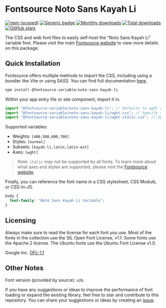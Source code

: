# Fontsource Noto Sans Kayah Li

[![npm (scoped)](https://img.shields.io/npm/v/@fontsource-variable/noto-sans-kayah-li?color=brightgreen)](https://www.npmjs.com/package/@fontsource-variable/noto-sans-kayah-li) [![Generic badge](https://img.shields.io/badge/fontsource-passing-brightgreen)](https://github.com/fontsource/fontsource) [![Monthly downloads](https://badgen.net/npm/dm/@fontsource-variable/noto-sans-kayah-li)](https://github.com/fontsource/fontsource) [![Total downloads](https://badgen.net/npm/dt/@fontsource-variable/noto-sans-kayah-li)](https://github.com/fontsource/fontsource) [![GitHub stars](https://img.shields.io/github/stars/fontsource/fontsource.svg?style=social&label=Star)](https://github.com/fontsource/fontsource/stargazers)

The CSS and web font files to easily self-host the “Noto Sans Kayah Li” variable font. Please visit the main [Fontsource website](https://fontsource.org/fonts/noto-sans-kayah-li) to view more details on this package.

## Quick Installation

Fontsource offers multiple methods to import the CSS, including using a bundler like Vite or using SASS. You can find full documentation [here](https://fontsource.org/docs/getting-started/introduction).

```javascript
npm install @fontsource-variable/noto-sans-kayah-li
```

Within your app entry file or site component, import it in.

```javascript
import "@fontsource-variable/noto-sans-kayah-li"; // Defaults to wght axis
import "@fontsource-variable/noto-sans-kayah-li/wght.css"; // Specify axis
import "@fontsource-variable/noto-sans-kayah-li/wght-italic.css"; // Specify axis and style
```

Supported variables:
- Weights: `[400,500,600,700]`
- Styles: `[normal]`
- Subsets: `[kayah-li,latin,latin-ext]`
- Axes: `[wght]`

> Note: `italic` may not be supported by all fonts. To learn more about what axes and styles are supported, please visit the [Fontsource website](https://fontsource.org/fonts/noto-sans-kayah-li).

Finally, you can reference the font name in a CSS stylesheet, CSS Module, or CSS-in-JS.

```css
body {
  font-family: "Noto Sans Kayah Li Variable";
}
```

## Licensing
Always make sure to read the license for each font you use. Most of the fonts in the collection use the SIL Open Font License, v1.1. Some fonts use the Apache 2 license. The Ubuntu fonts use the Ubuntu Font License v1.0.

Google Inc.
[OFL-1.1](http://scripts.sil.org/OFL)

## Other Notes
Font version (provided by source): `v26`.

If you have any suggestions or ideas to improve the performance of font loading or expand the existing library, feel free to star and contribute to this repository. You can share your suggestions or ideas by creating an [issue](https://github.com/fontsource/fontsource/issues).